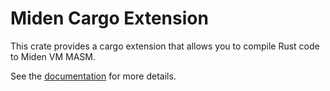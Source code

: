 # Miden Cargo Extension

This crate provides a cargo extension that allows you to compile Rust code to Miden VM MASM.

See the [documentation](/docs/usage/cargo-miden.md) for more details.